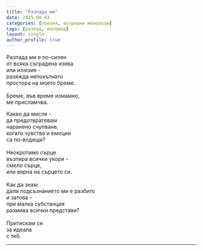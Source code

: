 ```yaml
---
title: "Разпада ми"
date: 2025-08-03
categories: [поезия, вътрешни монолози]
tags: [разпад, изповед]
layout: single
author_profile: true
---
```


<div class="poem3">

Разпада ми е по-силен<br/>
от всяка съградена изява<br/>
или илюзия -<br/>
разяжда непокътнато<br/>
простора на моето бреме.<br/>
<br/>
Бреме, във време измамно,<br/>
ме присламчва.<br/>

Какво да мисля - <br/>
да предотвратявам<br/>
наранено счупване,<br/>
когато чувства и емоции<br/>
са по-водещи?<br/>
<br/>
Неокротимо сърце<br/>
възпира всички укори - <br/>
смело сърце,<br/>
или вярна на сърцето си.<br/>
<br/>
Как да знам<br/>
дали подсъзнанието ми е разбито<br/>
и затова - <br/>
при малка субстанция<br/>
размива всички представи?<br/>
<br/>
Притискам се<br/>
за идеала<br/>
с теб.


<hr/>
</div>
